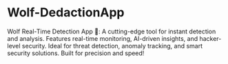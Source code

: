 # Wolf-DedactionApp
Wolf Real-Time Detection App 🐺: A cutting-edge tool for instant detection and analysis. Features real-time monitoring, AI-driven insights, and hacker-level security. Ideal for threat detection, anomaly tracking, and smart security solutions. Built for precision and speed!
